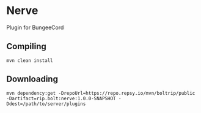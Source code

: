 # Nerve

Plugin for BungeeCord

## Compiling

`mvn clean install`

## Downloading

`mvn dependency:get -DrepoUrl=https://repo.repsy.io/mvn/boltrip/public -Dartifact=rip.bolt:nerve:1.0.0-SNAPSHOT -Ddest=/path/to/server/plugins`

